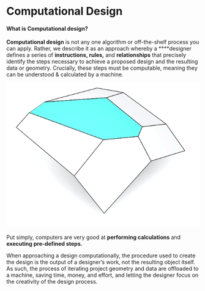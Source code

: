 # Computational Design

#### **What is Computational design?** 

**Computational design** is not any one algorithm or off-the-shelf process you can apply. Rather, we describe it as an approach whereby a ****designer defines a series of **instructions, rules,** and **relationships** that precisely identify the steps necessary to achieve a proposed design and the resulting data or geometry. Crucially, these steps must be computable, meaning they can be understood & calculated by a machine.

![](../.gitbook/assets/intro-whatiscd-1.gif)

Put simply, computers are very good at **performing calculations** and **executing pre-defined steps.** 

When approaching a design computationally, the procedure used to create the design is the output of a designer’s work, not the resulting object itself. As such, the process of iterating project geometry and data are offloaded to a machine, saving time, money, and effort, and letting the designer focus on the creativity of the design process.


